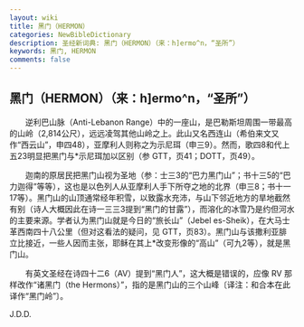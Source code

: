 ```yaml
---
layout: wiki
title: 黑门（HERMON）
categories: NewBibleDictionary
description: 圣经新词典: 黑门（HERMON）（来：h]ermo^n，“圣所”）
keywords: 黑门, HERMON
comments: false
---
```


## 黑门（HERMON）（来：h]ermo^n，“圣所”）

　　逆利巴山脉（Anti-Lebanon Range）中的一座山，是巴勒斯坦周围一带最高的山岭（2,814公尺），远远凌驾其他山岭之上。此山又名西连山（希伯来文又作“西云山”，申四48），亚摩利人则称之为示尼珥（申三9）。然而，歌四8和代上五23明显把黑门与*示尼珥加以区别（参 GTT，页41；DOTT，页49）。

　　迦南的原居民把黑门山视为圣地（参：士三3的“巴力黑门山”；书十三5的“巴力迦得”等等），这也是以色列人从亚摩利人手下所夺之地的北界（申三8；书十一17等）。黑门山的山顶通常经年积雪，以致露水充沛，与山下邻近地方的旱地截然有别（诗人大概因此在诗一三三3提到“黑门的甘露”），而溶化的冰雪乃是约但河水的主要来源。学者认为黑门山就是今日的“旅长山”（Jebel es-Sheik），在大马士革西南四十八公里（但对这看法的疑问，见 GTT，页83）。黑门山与该撒利亚腓立比接近，一些人因而主张，耶稣在其上*改变形像的“高山”（可九2等），就是黑门山。

　　有英文圣经在诗四十二6（AV）提到“黑门人”，这大概是错误的，应像 RV 那样改作“诸黑门（the Hermons）”，指的是黑门山的三个山峰〔译注：和合本在此译作“黑门岭”〕。

J.D.D.








